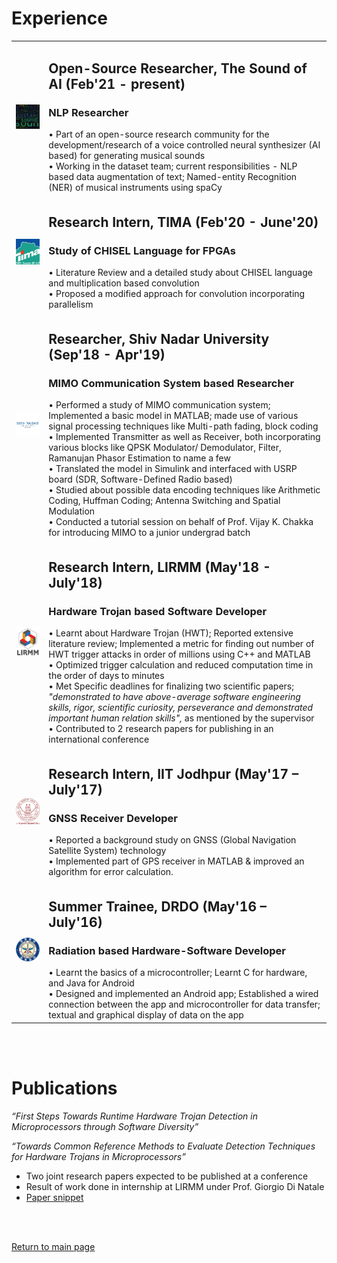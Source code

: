 # Experience

<table>
  <tbody>
    <tr>
      <td><img src="./images/tsoai_ppt_wc.jpg" width = "200"></td>
      <td>
        <h2>Open-Source Researcher, The Sound of AI (Feb'21 - present)</h2>
        <h3>NLP Researcher</h3>
        • Part of an open-source research community for the development/research of a voice controlled neural synthesizer (AI based) for generating musical sounds <br>
        • Working in the dataset team; current responsibilities - NLP based data augmentation of text; Named-entity Recognition (NER) of musical instruments using spaCy<br>
      </td>
    </tr>
    <tr>
      <td><img src="./images/tima-logo.jpg" width = "200"></td>
      <td>
        <h2>Research Intern, TIMA (Feb'20 - June'20)</h2>
        <h3>Study of CHISEL Language for FPGAs</h3>
        • Literature Review and a detailed study about CHISEL language and multiplication based convolution<br>
        • Proposed a modified approach for convolution incorporating parallelism<br>
      </td>
    </tr>
    <tr>
      <td><img src="./images/snu_delhi_ncr_logo.jpg" width = "200"></td>
      <td>
        <h2>Researcher, Shiv Nadar University (Sep'18 - Apr'19)</h2>
        <h3>MIMO Communication System based Researcher</h3>
        •	Performed a study of MIMO communication system; Implemented a basic model in MATLAB; made use of various signal processing techniques like Multi-path fading, block coding<br>
        •	Implemented Transmitter as well as Receiver, both incorporating various blocks like QPSK Modulator/ Demodulator, Filter, Ramanujan Phasor Estimation to name a few<br>
        •	Translated the model in Simulink and interfaced with USRP board (SDR, Software-Defined Radio based)<br>
        •	Studied about possible data encoding techniques like Arithmetic Coding, Huffman Coding; Antenna Switching and Spatial Modulation<br>
        •	Conducted a tutorial session on behalf of Prof. Vijay K. Chakka for introducing MIMO to a junior undergrad batch<br>
      </td>
    </tr>
    <tr>
      <td><img src="./images/lirmm-logo.jpg" width = "200"></td>
      <td>
        <h2>Research Intern, LIRMM (May'18 - July'18)</h2>
        <h3>Hardware Trojan based Software Developer</h3>
        •	Learnt about Hardware Trojan (HWT); Reported extensive literature review; Implemented a metric for finding out number of HWT trigger attacks in order of millions using C++ and MATLAB<br>
        •	Optimized trigger calculation and reduced computation time in the order of days to minutes<br>
        •	Met Specific deadlines for finalizing two scientific papers; <i>"demonstrated to have above-average software engineering skills, rigor, scientific curiosity, perseverance and demonstrated important human relation skills",</i> as mentioned by the supervisor <br>
        • Contributed to 2 research papers for publishing in an international conference
      </td>
    </tr>
    <tr>
      <td><img src="./images/IITJ-logo.jpg" width = "200"></td>
      <td>
        <h2>Research Intern, IIT Jodhpur (May'17 – July'17)</h2>
        <h3>GNSS Receiver Developer</h3>
        •	Reported a background study on GNSS (Global Navigation Satellite System) technology <br>
        • Implemented part of GPS receiver in MATLAB & improved an algorithm for error calculation.
      </td>
    </tr>
    <tr>
      <td><img src="./images/drdo-logo.png" width = "200"></td>
      <td>
        <h2>Summer Trainee, DRDO (May'16 – July'16)</h2>
        <h3>Radiation based Hardware-Software Developer</h3>
        • Learnt the basics of a microcontroller; Learnt C for hardware, and Java for Android<BR>
        • Designed and implemented an Android app; Established a wired connection between the app and microcontroller for data transfer; textual and graphical display of data on the app
      </td>
    </tr>
  </tbody>
</table>

<br><br>

# Publications

<i>“First Steps Towards Runtime Hardware Trojan Detection in Microprocessors through Software Diversity”</i>

<i>“Towards Common Reference Methods to Evaluate Detection Techniques for Hardware Trojans in Microprocessors”</i>
<ul>
    <li> Two joint research papers expected to be published at a conference </li>
    <li> Result of work done in internship at LIRMM under Prof. Giorgio Di Natale </li>
    <li><a href="https://drive.google.com/file/d/1AGi2RDS6ohoc4FFPb4kj4tXz4aAx9BZ-/view?usp=sharing">Paper snippet</a></li>
</ul>

<br><br>

[Return to main page](./index.md)